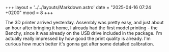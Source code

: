 +++
layout = '../../layouts/Markdown.astro'
date = "2025-04-16 07:24 +0200"
mood = 8
+++

The 3D printer arrived yesterday. Assembly was pretty easy, and just about an hour after bringing it home, I already had the first model printing - the Benchy, since it was already on the USB drive included in the package. I'm actually really impressed by how good the print quality is already. I'm curious how much better it's gonna get after some detailed calibration.